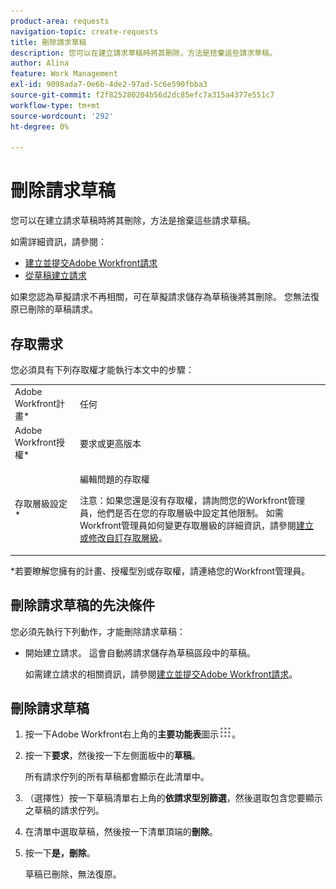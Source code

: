 ```yaml
---
product-area: requests
navigation-topic: create-requests
title: 刪除請求草稿
description: 您可以在建立請求草稿時將其刪除，方法是捨棄這些請求草稿。
author: Alina
feature: Work Management
exl-id: 9098ada7-0e6b-4de2-97ad-5c6e590fbba3
source-git-commit: f2f825280204b56d2dc85efc7a315a4377e551c7
workflow-type: tm+mt
source-wordcount: '292'
ht-degree: 0%

---
```


# 刪除請求草稿

您可以在建立請求草稿時將其刪除，方法是捨棄這些請求草稿。

如需詳細資訊，請參閱：

* [建立並提交Adobe Workfront請求](../../../manage-work/requests/create-requests/create-submit-requests.md)
* [從草稿建立請求](../../../manage-work/requests/create-requests/create-requests-from-drafts.md)

如果您認為草擬請求不再相關，可在草擬請求儲存為草稿後將其刪除。 您無法復原已刪除的草稿請求。

## 存取需求

您必須具有下列存取權才能執行本文中的步驟：

<table style="table-layout:auto"> 
 <col> 
 <col> 
 <tbody> 
  <tr> 
   <td role="rowheader">Adobe Workfront計畫*</td> 
   <td> <p>任何 </p> </td> 
  </tr> 
  <tr> 
   <td role="rowheader">Adobe Workfront授權*</td> 
   <td> <p>要求或更高版本</p> </td> 
  </tr> 
  <tr> 
   <td role="rowheader">存取層級設定*</td> 
   <td> <p>編輯問題的存取權</p> <p>注意：如果您還是沒有存取權，請詢問您的Workfront管理員，他們是否在您的存取層級中設定其他限制。 如需Workfront管理員如何變更存取層級的詳細資訊，請參閱<a href="../../../administration-and-setup/add-users/configure-and-grant-access/create-modify-access-levels.md" class="MCXref xref">建立或修改自訂存取層級</a>。</p> </td> 
  </tr> 
 </tbody> 
</table>

&#42;若要瞭解您擁有的計畫、授權型別或存取權，請連絡您的Workfront管理員。

## 刪除請求草稿的先決條件

您必須先執行下列動作，才能刪除請求草稿：

* 開始建立請求。 這會自動將請求儲存為草稿區段中的草稿。

  如需建立請求的相關資訊，請參閱[建立並提交Adobe Workfront請求](../../../manage-work/requests/create-requests/create-submit-requests.md)。

## 刪除請求草稿

1. 按一下Adobe Workfront右上角的&#x200B;**主要功能表**&#x200B;圖示![](assets/main-menu-icon.png)。
1. 按一下&#x200B;**要求**，然後按一下左側面板中的&#x200B;**草稿**。

   所有請求佇列的所有草稿都會顯示在此清單中。

1. （選擇性）按一下草稿清單右上角的&#x200B;**依請求型別篩選**，然後選取包含您要顯示之草稿的請求佇列。
1. 在清單中選取草稿，然後按一下清單頂端的&#x200B;**刪除**。
1. 按一下&#x200B;**是，刪除**。

   草稿已刪除，無法復原。
